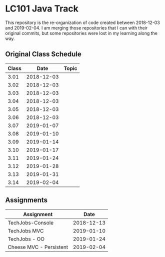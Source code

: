 # LC101 Java Track
This repository is the re-organization of code created between 2018-12-03 and 2019-02-04. I am merging those repositories that I can with their original commits, but some repositories were lost in my learning along the way.

## Original Class Schedule
| Class | Date | Topic |
| ----- | ----- | ----- |
| 3.01 | 2018-12-03 |
| 3.02 | 2018-12-03 |
| 3.03 | 2018-12-03 |
| 3.04 | 2018-12-03 |
| 3.05 | 2018-12-03 |
| 3.06 | 2018-12-03 |
| 3.07 | 2019-01-07 |
| 3.08 | 2019-01-10 |
| 3.09 | 2019-01-14 |
| 3.10 | 2019-01-17 |
| 3.11 | 2019-01-24 |
| 3.12 | 2019-01-28 |
| 3.13 | 2019-01-31 |
| 3.14 | 2019-02-04 |

## Assignments
| Assignment | Date |
| ----- | ----- |
| TechJobs-Console | 2018-12-13 |
| TechJobs MVC | 2019-01-10 |
| TechJobs - OO | 2019-01-24 |
| Cheese MVC - Persistent | 2019-02-04 |